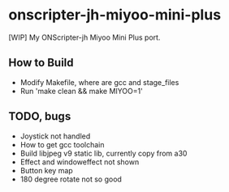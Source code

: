 # onscripter-jh-miyoo-mini-plus
[WIP] My ONScripter-jh Miyoo Mini Plus port.  

## How to Build
* Modify Makefile, where are gcc and stage_files  
* Run 'make clean && make MIYOO=1'  

## TODO, bugs
* Joystick not handled
* How to get gcc toolchain
* Build libjpeg v9 static lib, currently copy from a30  
* Effect and windoweffect not shown  
* Button key map
* 180 degree rotate not so good  
